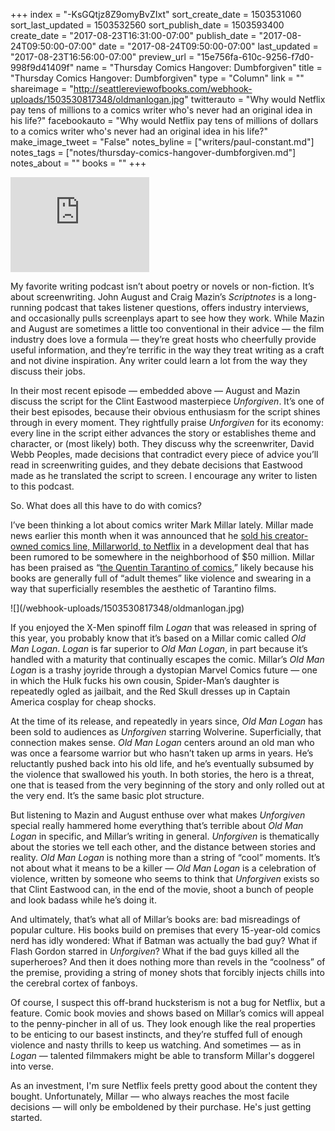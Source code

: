 +++
index = "-KsGQtjz8Z9omyBvZIxt"
sort_create_date = 1503531060
sort_last_updated = 1503532560
sort_publish_date = 1503593400
create_date = "2017-08-23T16:31:00-07:00"
publish_date = "2017-08-24T09:50:00-07:00"
date = "2017-08-24T09:50:00-07:00"
last_updated = "2017-08-23T16:56:00-07:00"
preview_url = "15e756fa-610c-9256-f7d0-998f9d41409f"
name = "Thursday Comics Hangover: Dumbforgiven"
title = "Thursday Comics Hangover: Dumbforgiven"
type = "Column"
link = ""
shareimage = "http://seattlereviewofbooks.com/webhook-uploads/1503530817348/oldmanlogan.jpg"
twitterauto = "Why would Netflix pay tens of millions to a comics writer who's never had an original idea in his life?"
facebookauto = "Why would Netflix pay tens of millions of dollars to a comics writer who's never had an original idea in his life?"
make_image_tweet = "False"
notes_byline = ["writers/paul-constant.md"]
notes_tags = ["notes/thursday-comics-hangover-dumbforgiven.md"]
notes_about = ""
books = ""
+++
<iframe style="border: solid 1px #dedede;"  src="http://app.stitcher.com/splayer/f/17823/51201498" width="220" height="150" frameborder="0" scrolling="no"></iframe>

My favorite writing podcast isn’t about poetry or novels or non-fiction. It’s about screenwriting.  John August and Craig Mazin’s *Scriptnotes* is a long-running podcast that takes listener questions, offers industry interviews, and occasionally pulls screenplays apart to see how they work. While Mazin and August are sometimes a little too conventional in their advice — the film industry does love a formula — they’re great hosts who cheerfully provide useful information, and they’re terrific in the way they treat writing as a craft and not divine inspiration. Any writer could learn a lot from the way they discuss their jobs.

In their most recent episode — embedded above — August and Mazin discuss the script for the Clint Eastwood masterpiece *Unforgiven*. It’s one of their best episodes, because their obvious enthusiasm for the script shines through in every moment. They rightfully praise *Unforgiven* for its economy: every line in the script either advances the story or establishes theme and character, or (most likely) both. They discuss why the screenwriter, David Webb Peoples, made decisions that contradict every piece of advice you’ll read in screenwriting guides, and they debate decisions that Eastwood made as he translated the script to screen. I encourage any writer to listen to this podcast.

So. What does all this have to do with comics?

I’ve been thinking a lot about comics writer Mark Millar lately. Millar made news earlier this month when it was announced that he [sold his creator-owned comics line, Millarworld, to Netflix](http://www.hollywoodreporter.com/heat-vision/behind-netflixs-bold-bet-comics-king-mark-millar-1031336) in a development deal that has been rumored to be somewhere in the neighborhood of $50 million. Millar has been praised as “[the Quentin Tarantino of comics](http://www.cbr.com/mark-millar-quentin-tarantino-comics-millarworld/),” likely because his books are generally full of “adult themes” like violence and swearing in a way that superficially resembles the aesthetic of Tarantino films.

<p class="image-left">![](/webhook-uploads/1503530817348/oldmanlogan.jpg)</p>

If you enjoyed the X-Men spinoff film *Logan* that was released in spring of this year, you probably know that it’s based on a Millar comic called *Old Man Logan*. *Logan* is far superior to *Old Man Logan*, in part because it’s handled with a maturity that continually escapes the comic. Millar’s *Old Man Logan* is a trashy joyride through a dystopian Marvel Comics future — one in which the Hulk fucks his own cousin, Spider-Man’s daughter is repeatedly ogled as jailbait, and the Red Skull dresses up in Captain America cosplay for cheap shocks. 

At the time of its release, and repeatedly in years since, *Old Man Logan* has been sold to audiences as *Unforgiven* starring Wolverine. Superficially, that connection makes sense. *Old Man Logan* centers around an old man who was once a fearsome warrior but who hasn’t taken up arms in years. He’s reluctantly pushed back into his old life, and he’s eventually subsumed by the violence that swallowed his youth. In both stories, the hero is a threat, one that is teased from the very beginning of the story and only rolled out at the very end. It’s the same basic plot structure.

But listening to Mazin and August enthuse over what makes *Unforgiven* special really hammered home everything that’s terrible about *Old Man Logan* in specific, and Millar’s writing in general. *Unforgiven* is thematically about the stories we tell each other, and the distance between stories and reality. *Old Man Logan* is nothing more than a string of “cool” moments. It’s not about what it means to be a killer — *Old Man Logan* is a celebration of violence, written by someone who seems to think that *Unforgiven* exists so that Clint Eastwood can, in the end of the movie, shoot a bunch of people and look badass while he’s doing it. 

And ultimately, that’s what all of Millar’s books are: bad misreadings of popular culture. His books build on premises that every 15-year-old comics nerd has idly wondered: What if Batman was actually the bad guy? What if Flash Gordon starred in *Unforgiven*? What if the bad guys killed all the superheroes? And then it does nothing more than revels in the “coolness” of the premise, providing a string of money shots that forcibly injects chills into the cerebral cortex of fanboys.

Of course, I suspect this off-brand hucksterism is not a bug for Netflix, but a feature. Comic book movies and shows based on Millar’s comics will appeal to the penny-pincher in all of us. They look enough like the real properties to be enticing to our basest instincts, and they’re stuffed full of enough violence and nasty thrills to keep us watching. And sometimes — as in *Logan* — talented filmmakers might be able to transform Millar's doggerel into verse. 

As an investment, I'm sure Netflix feels pretty good about the content they bought. Unfortunately, Millar — who always reaches the most facile decisions — will only be emboldened by their purchase. He's just getting started.